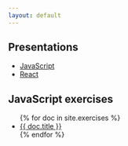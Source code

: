 ```yaml
---
layout: default
---
```


## Presentations
<ul>
  <li><a href="{% link _presentations/javascript-p.html %}">JavaScript</a></li>
  <li><a href="{% link _presentations/react-p.html %}">React</a></li>
</ul>

## JavaScript exercises

<ul>
{% for doc in site.exercises %}
  <li><a href="{{ doc.url }}">{{ doc.title }}</a></li>
{% endfor %}
</ul>
